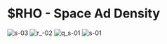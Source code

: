 # $RHO - Space Ad Density
![s-03](https://user-images.githubusercontent.com/71346651/114293960-97837200-9a4f-11eb-9d7f-9f305efa8172.png)
![r_-02](https://user-images.githubusercontent.com/71346651/114293978-baae2180-9a4f-11eb-908f-92d808426398.png)
![q_s-01](https://user-images.githubusercontent.com/71346651/114293985-c3065c80-9a4f-11eb-8012-92d948f6210e.png)
![s-01](https://user-images.githubusercontent.com/71346651/114293989-c6014d00-9a4f-11eb-964f-561e40883d12.png)
